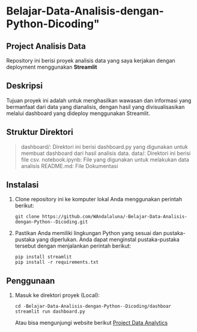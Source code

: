 # Belajar-Data-Analisis-dengan-Python-Dicoding"

## Project Analisis Data

Repository ini berisi proyek analisis data yang saya kerjakan dengan deployment menggunakan **Streamlit**

## Deskripsi

Tujuan proyek ini adalah untuk menghasilkan wawasan dan informasi yang bermanfaat dari data yang dianalisis, dengan hasil yang divisualisasikan melalui dashboard yang dideploy menggunakan Streamlit.

## Struktur Direktori

> dashboard/: Direktori ini berisi dashboard.py yang digunakan untuk membuat dashboard dari hasil analisis data.
> data/:  Direktori ini berisi file csv.
> notebook.ipynb: File yang digunakan untuk melakukan data analisis
> README.md: File Dokumentasi


## Instalasi

1. Clone repository ini ke komputer lokal Anda menggunakan perintah berikut:

   ```shell
   git clone https://github.com/WAndalaluna/-Belajar-Data-Analisis-dengan-Python--Dicoding.git
   ```

2. Pastikan Anda memiliki lingkungan Python yang sesuai dan pustaka-pustaka yang diperlukan. Anda dapat menginstal pustaka-pustaka tersebut dengan menjalankan perintah berikut:

   ```shell
   pip install streamlit
   pip install -r requirements.txt
   ```

## Penggunaan

1. Masuk ke direktori proyek (Local):

   ```shell
   cd -Belajar-Data-Analisis-dengan-Python--Dicoding/dashboar
   streamlit run dashboard.py
   ```

   Atau bisa mengunjungi website berikut [Project Data Analytics](https://dicoding-e-commerce.streamlit.app/)
